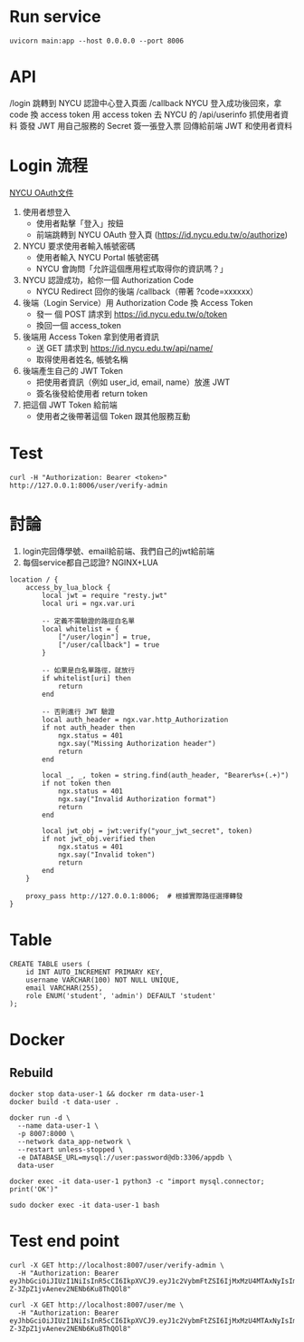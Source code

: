 # Run service
```
uvicorn main:app --host 0.0.0.0 --port 8006
```
# API
/login	跳轉到 NYCU 認證中心登入頁面
/callback	NYCU 登入成功後回來，拿 code 換 access token
用 access token	去 NYCU 的 /api/userinfo 抓使用者資料
簽發 JWT	用自己服務的 Secret 簽一張登入票
回傳給前端	JWT 和使用者資料


# Login 流程
[NYCU OAuth文件](https://id.nycu.edu.tw/docs/)
1. 使用者想登入
    * 使用者點擊「登入」按鈕
    * 前端跳轉到 NYCU OAuth 登入頁 (https://id.nycu.edu.tw/o/authorize)
2. NYCU 要求使用者輸入帳號密碼
    * 使用者輸入 NYCU Portal 帳號密碼
    * NYCU 會詢問「允許這個應用程式取得你的資訊嗎？」
3. NYCU 認證成功，給你一個 Authorization Code
    * NYCU Redirect 回你的後端 /callback（帶著 ?code=xxxxxx）
4. 後端（Login Service）用 Authorization Code 換 Access Token
    * 發一 個 POST 請求到 https://id.nycu.edu.tw/o/token
    * 換回一個 access_token
5. 後端用 Access Token 拿到使用者資訊
    * 送 GET 請求到 https://id.nycu.edu.tw/api/name/
    * 取得使用者姓名, 帳號名稱
6. 後端產生自己的 JWT Token
    * 把使用者資訊（例如 user_id, email, name）放進 JWT
    * 簽名後發給使用者 return token
7. 把這個 JWT Token 給前端
    * 使用者之後帶著這個 Token 跟其他服務互動

# Test
```
curl -H "Authorization: Bearer <token>" http://127.0.0.1:8006/user/verify-admin
```

# 討論
1. login完回傳學號、email給前端、我們自己的jwt給前端
2. 每個service都自己認證?
NGINX+LUA
```
location / {
    access_by_lua_block {
        local jwt = require "resty.jwt"
        local uri = ngx.var.uri

        -- 定義不需驗證的路徑白名單
        local whitelist = {
            ["/user/login"] = true,
            ["/user/callback"] = true
        }

        -- 如果是白名單路徑，就放行
        if whitelist[uri] then
            return
        end

        -- 否則進行 JWT 驗證
        local auth_header = ngx.var.http_Authorization
        if not auth_header then
            ngx.status = 401
            ngx.say("Missing Authorization header")
            return
        end

        local _, _, token = string.find(auth_header, "Bearer%s+(.+)")
        if not token then
            ngx.status = 401
            ngx.say("Invalid Authorization format")
            return
        end

        local jwt_obj = jwt:verify("your_jwt_secret", token)
        if not jwt_obj.verified then
            ngx.status = 401
            ngx.say("Invalid token")
            return
        end
    }

    proxy_pass http://127.0.0.1:8006;  # 根據實際路徑選擇轉發
}

```

# Table
```
CREATE TABLE users (
    id INT AUTO_INCREMENT PRIMARY KEY,
    username VARCHAR(100) NOT NULL UNIQUE,
    email VARCHAR(255),
    role ENUM('student', 'admin') DEFAULT 'student'
);
```


# Docker
## Rebuild
```
docker stop data-user-1 && docker rm data-user-1
docker build -t data-user .

docker run -d \
  --name data-user-1 \
  -p 8007:8000 \
  --network data_app-network \
  --restart unless-stopped \
  -e DATABASE_URL=mysql://user:password@db:3306/appdb \
  data-user

docker exec -it data-user-1 python3 -c "import mysql.connector; print('OK')"

sudo docker exec -it data-user-1 bash

```

# Test end point
```
curl -X GET http://localhost:8007/user/verify-admin \
  -H "Authorization: Bearer eyJhbGciOiJIUzI1NiIsInR5cCI6IkpXVCJ9.eyJ1c2VybmFtZSI6IjMxMzU4MTAxNyIsImVtYWlsIjoieXV4dW4uaWkxM0BueWN1LmVkdS50dyIsInJvbGUiOiJhZG1pbiIsImV4cCI6MTc0Nzk5ODc0OX0.2pf7zYhSagzaa-Z-3ZpZ1jvAenev2NENb6Ku8ThQOl8"

curl -X GET http://localhost:8007/user/me \
  -H "Authorization: Bearer eyJhbGciOiJIUzI1NiIsInR5cCI6IkpXVCJ9.eyJ1c2VybmFtZSI6IjMxMzU4MTAxNyIsImVtYWlsIjoieXV4dW4uaWkxM0BueWN1LmVkdS50dyIsInJvbGUiOiJhZG1pbiIsImV4cCI6MTc0Nzk5ODc0OX0.2pf7zYhSagzaa-Z-3ZpZ1jvAenev2NENb6Ku8ThQOl8"

```